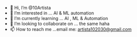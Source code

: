 - 👋 Hi, I’m @10Artista
- 👀 I’m interested in ... AI & ML automation 
- 🌱 I’m currently learning ... AI , ML  & Automation
- 💞️ I’m looking to collaborate on ... the same haha 
- 📫 How to reach me ...email me: artista102030@gmail.com

<!---
10Artista/10Artista is a ✨ special ✨ repository because its `README.md` (this file) appears on your GitHub profile.
You can click the Preview link to take a look at your changes.
--->
